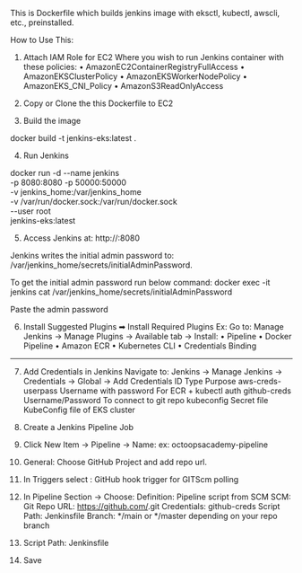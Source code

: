This is Dockerfile which builds jenkins image with eksctl, kubectl, awscli, etc., preinstalled.


How to Use This:

1. Attach IAM Role for EC2 Where you wish to run Jenkins container with these policies:
•	AmazonEC2ContainerRegistryFullAccess
•	AmazonEKSClusterPolicy
•	AmazonEKSWorkerNodePolicy
•	AmazonEKS_CNI_Policy
•	AmazonS3ReadOnlyAccess

2. Copy or Clone the this Dockerfile to EC2
3. Build the image

docker build -t jenkins-eks:latest .

4. Run Jenkins

docker run -d --name jenkins \
  -p 8080:8080 -p 50000:50000 \
  -v jenkins_home:/var/jenkins_home \
  -v /var/run/docker.sock:/var/run/docker.sock \
  --user root \
  jenkins-eks:latest


5. Access Jenkins at:
http://<EC2-PUBLIC-IP>:8080


Jenkins writes the initial admin password to:
/var/jenkins_home/secrets/initialAdminPassword.

To get the initial admin password run below command:
docker exec -it jenkins cat /var/jenkins_home/secrets/initialAdminPassword

Paste the admin password

6. Install Suggested Plugins
➡ Install Required Plugins
Ex: Go to:
    Manage Jenkins → Manage Plugins → Available tab → Install:
   •	Pipeline
   •	Docker Pipeline
   •	Amazon ECR
   •	Kubernetes CLI
   •	Credentials Binding
________________________________________
7. Add Credentials in Jenkins
Navigate to: Jenkins → Manage Jenkins → Credentials → Global → Add Credentials
ID	                 Type	                      Purpose
aws-creds-userpass	 Username with password	    For ECR + kubectl auth
github-creds         Username/Password	        To connect to git repo
kubeconfig	         Secret file	              KubeConfig file of EKS cluster


8. Create a Jenkins Pipeline Job
  1.	Click New Item → Pipeline → Name: ex:  octoopsacademy-pipeline
  2.	General: Choose GitHub Project and add repo url.
  3.	In Triggers select : GitHub hook trigger for GITScm polling
  4.	In Pipeline Section → Choose:
        Definition: Pipeline script from SCM
        SCM: Git
        Repo URL: https://github.com/<your-repo>.git
        Credentials: github-creds
        Script Path: Jenkinsfile
        Branch: */main or */master depending on your repo branch
6.	Script Path: Jenkinsfile
7.	Save
